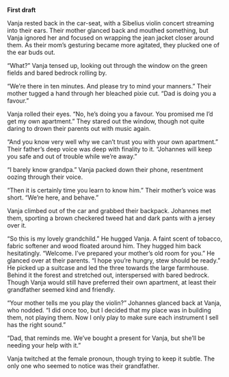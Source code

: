 **First draft**

Vanja rested back in the car-seat, with a Sibelius violin concert streaming into their ears. Their mother glanced back and mouthed something, but Vanja ignored her and focused on wrapping the jean jacket closer around them. As their mom’s gesturing became more agitated, they plucked one of the ear buds out.

“What?” Vanja tensed up, looking out through the window on the green fields and bared bedrock rolling by.

“We’re there in ten minutes. And please try to mind your manners.” Their mother tugged a hand through her bleached pixie cut. “Dad is doing you a favour.”

Vanja rolled their eyes. “No, he’s doing you a favour. You promised me I’d get my own apartment.” They stared out the window, though not quite daring to  drown their parents out with music again.

“And you know very well why we can’t trust you with your own apartment.” Their father’s deep voice was deep with finality to it. “Johannes will keep you safe and out of trouble while we’re away.”

“I barely know grandpa.” Vanja packed down their phone, resentment oozing through their voice.

“Then it is certainly time you learn to know him.” Their mother’s voice was short. “We’re here, and behave.”

Vanja climbed out of the car and grabbed their backpack. Johannes met them, sporting a brown checkered tweed hat and dark pants with a jersey over it.

“So this is my lovely grandchild.” He hugged Vanja. A faint scent of tobacco, fabric softener and wood floated around him. They hugged him back hesitatingly. “Welcome. I’ve prepared your mother’s old room for you.” He glanced over at their parents. “I hope you’re hungry, stew should be ready.” He picked up a suitcase and led the three towards the large farmhouse. Behind it the forest and stretched out, interspersed with bared bedrock. Though Vanja would still have preferred their own apartment, at least their grandfather seemed kind and friendly.

“Your mother tells me you play the violin?” Johannes glanced back at Vanja, who nodded. “I did once too, but I decided that my place was in building them, not playing them. Now I only play to make sure each instrument I sell has the right sound.”

“Dad, that reminds me. We’ve bought a present for Vanja, but she’ll be needing your help with it.”

Vanja twitched at the female pronoun, though trying to keep it subtle. The only one who seemed to notice was their grandfather.

